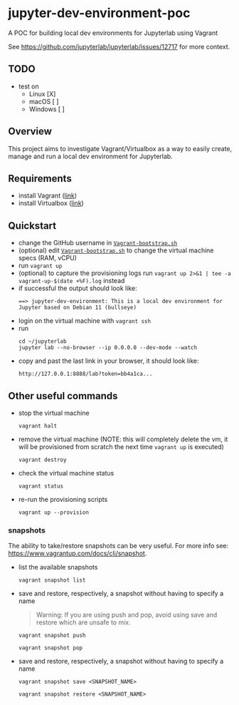 # jupyter-dev-environment-poc
A POC for building local dev environments for Jupyterlab using Vagrant

See https://github.com/jupyterlab/jupyterlab/issues/12717 for more context.

## TODO
- test on
  - Linux [X]
  - macOS [ ]
  - Windows [ ]

## Overview

This project aims to investigate Vagrant/Virtualbox as a way to easily create, manage and run a local dev environment for Jupyterlab.

## Requirements

- install Vagrant ([link](https://www.vagrantup.com/downloads))
- install Virtualbox ([link](https://www.virtualbox.org/wiki/Downloads))

## Quickstart

- change the GitHub username in [`Vagrant-bootstrap.sh`](Vagrant-bootstrap.sh)
- (optional) edit [`Vagrant-bootstrap.sh`](Vagrant-bootstrap.sh) to change the virtual machine specs (RAM, vCPU)
- run `vagrant up`
- (optional) to capture the provisioning logs run `vagrant up 2>&1 | tee -a vagrant-up-$(date +%F).log` instead
- if successful the output should look like:
  ```shell
  ==> jupyter-dev-environment: This is a local dev environment for Jupyter based on Debian 11 (bullseye)
  ```
- login on the virtual machine with `vagrant ssh`
- run
  ```shell
  cd ~/jupyterlab
  jupyter lab --no-browser --ip 0.0.0.0 --dev-mode --watch
  ```
- copy and past the last link in your browser, it should look like:
  ```shell
  http://127.0.0.1:8888/lab?token=bb4a1ca...
  ```

## Other useful commands

- stop the virtual machine
  ```shell
  vagrant halt
  ```
- remove the virtual machine
  (NOTE: this will completely delete the vm, it will be provisioned from scratch the next time `vagrant up` is executed)
  ```shell
  vagrant destroy
  ```
- check the virtual machine status
  ```shell
  vagrant status
  ```
- re-run the provisioning scripts
  ```shell
  vagrant up --provision
  ```

### snapshots

The ability to take/restore snapshots can be very useful. For more info see: https://www.vagrantup.com/docs/cli/snapshot.

- list the available snapshots
  ```shell
  vagrant snapshot list
  ```
- save and restore, respectively, a snapshot without having to specify a name
  > Warning: If you are using push and pop, avoid using save and restore which are unsafe to mix.
  ```shell
  vagrant snapshot push
  ```
  ```shell
  vagrant snapshot pop
  ```
- save and restore, respectively, a snapshot without having to specify a name
  ```shell
  vagrant snapshot save <SNAPSHOT_NAME>
  ```
  ```shell
  vagrant snapshot restore <SNAPSHOT_NAME>
  ```
